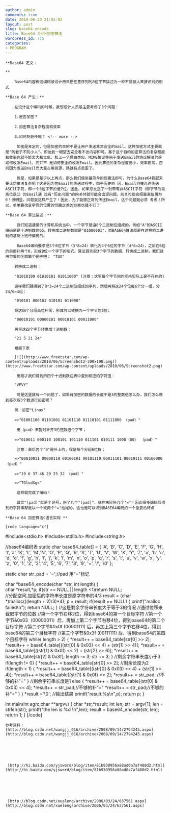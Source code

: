 ```yaml
---
author: admin
comments: true
date: 2010-06-20 21:02:02
layout: post
slug: base64-encode
title: Base64 介绍+加密算法
wordpress_id: 715
categories:
- PROGRAM
---
```



	**Base64 定义：  

	**





> 
	
> 
> 
		Base64内容传送编码被设计用来把任意序列的8位字节描述为一种不易被人直接识别的形式
	
> 
> 






	**Base 64 产生：**





> 
	
> 
> 
		在设计这个编码的时候，我想设计人员最主要考虑了3个问题：
	
> 
> 
	
> 
> 
		1.是否加密？   

		2.加密算法复杂程度和效率   

		3.如何处理传输？ <!-- more -->  

		 加密是肯定的，但是加密的目的不是让用户发送非常安全的mail。这种加密方式主要就是"防君子不防小人"。即达到一眼望去完全看不出内容即可。基于这个目的加密算法的复杂程度和效率也就不能太大和太低。和上一个理由类似，MIME协议等用于发送Email的协议解决的是如何收发Email，而并不 是如何安全的收发Email。因此算法的复杂程度要小，效率要高，否则因为发送Email而大量占用资源，路就有点走歪了。   

		 但是，如果是基于以上两点，那么我们使用最简单的恺撒法即可，为什么Base64看起来要比恺撒法复杂呢？这是因为在Email的传送过程中，由于历史原 因，Email只被允许传送ASCII字符，即一个8位字节的低7位。因此，如果您发送了一封带有非ASCII字符（即字节的最高位是1）的Email通 过有"历史问题"的网关时就可能会出现问题。网关可能会把最高位置为0！很明显，问题就这样产生了！因此，为了能够正常的传送Email，这个问题就必须 考虑！所以，单单靠改变字母的位置的恺撒之类的方案也就不行了
	
> 
> 






	**Base 64 算法描述：**





> 
	
> 
> 
		 我们知道通常的计算机系统当中，一个字节是由8个二进制位组成的，例如"A"的ASCII编码值是十进制数的65，转换成二进制数就是"01000001"，而BASE64算法就是在这样的二进制的基础上进行编码的。  

		
	
> 
> 
	
> 
> 
		 Base64编码要求把3个8位字节（3*8=24）转化为4个6位的字节（4*6=24），之后在6位的前面补两个0，形成8位一个字节的形式。算法首先取3个字节的数据，转换成二进制，我们就用可爱的企鹅举个例子吧： "TUX"
	
> 
> 
	
> 
> 
		转换成二进制：
	
> 
> 
	
> 
> 
		"01010100 01010101 01011000" (注意：这里每个字节间的空格实际上是不存在的)  

		这样我们就得到了8*3=24个二进制位组成的序列，然后再将这24个位每6个分一组，分24/6=4组：  

		"010101 000101 010101 011000"  

		将这四个分组高位补零，形成可以转换为一个字节的8位:  

		"00010101 00000101 00010101 00011000"  

		再将这四个字节转换成十进制数：  

		"21 5 21 24"
	
> 
> 
	
> 
> 
		根据下表
	
> 
> 
	
> 
> 
		[![](http://www.freetstar.com/wp-content/uploads/2010/06/Screenshot2-300x198.png)](http://www.freetstar.com/wp-content/uploads/2010/06/Screenshot2.png) 
	
> 
> 
	
> 
> 
		 用刚才我们得到的四个十进制数在表中查到相应的字符值：  

		"VFVY"
	
> 
> 
	
> 
> 
		 可是这里就有一个问题了，如果待加密的数据的长度不是3的整数倍怎么办，我们怎么做到每次取3个数进行加密呢？
	
> 
> 
	
> 
> 
		例：加密"Linux"  

		=>"01001100 01101001 01101110 01110101 01111000 （pad）"  

		 用（pad）来暂时补齐3的整数倍个字节；  

		=>"010011 000110 100101 101110 011101 010111 1000（00） （pad）"  

		 注意：最后两个"0"是补上的，保证每个分组6位数；  

		=>"00010011 00000110 00100101 00101110 00011101 00010111 00100000 （pad）"  

		=>"19 6 37 46 29 23 32 （pad）"  

		=>"TGludXg="  

		 这样就完成了编码！  

		 其实"(pad)"就是个记号，用了几个"(pad)"，就在末尾补几个"="！因此很多编码后得到的字符串都是以一个或两个"="结尾的，这也是可以识别BASE64编码的一个重要的特点
	
> 
> 






	**Base 64 加密算法C语言实现 **  

	[code language="c"]
 #include<stdio.h>
#include<stdlib.h>
#include<string.h>

//base64编码表
static char base64_table[] = {
	'A', 'B', 'C', 'D', 'E', 'F', 'G', 'H', 'I', 'J', 'K',
	'L', 'M','N', 'O', 'P', 'Q', 'R', 'S', 'T', 'U', 'V',
	'W', 'X', 'Y', 'Z', 'a', 'b', 'c', 'd', 'e', 'f', 'g',
	'h', 'i', 'j', 'k', 'l', 'm', 'n', 'o', 'p', 'q', 'r',
	's', 't', 'u', 'v', 'w', 'x', 'y', 'z', '0', '1', '2',
	'3', '4', '5', '6', '7', '8', '9', '+', '/', '\0'
};

static char str_pad = '=';//pad 用“=”标记

char *base64_encode(char *str, int length)
{  
        char *result,*p;
	if(str == NULL || length <1)return NULL;          
	//分配空间,加密后的字符串长度是原字符串的4/3
	result = (char *)malloc(((length + 2)/3)*4);
	p = result;
	if(result == NULL)
	{
	printf("malloc failed\n");
	return NULL;
	}
	//这是剩余字符串长度大于等于3的情况
	//通过位移来截取字节的位数
	//第一个字节右移2位，得到base64的第一个目标字符
	//第一个字节&0x03（00000011）后，再加上第二个字节右移4位，得到base64的第二个目标字符
	//第二个字节&0x0f (00001111) 后，再加上第三个字节右移4位，得到base64的第三个目标字符
	//第三个字节&0x3f (00111111) 后，得到base64的第四个目标字符
	while( length > 2)
	{
	*result++ = base64_table[str[0] >> 2];
	*result++ = base64_table[((str[0] & 0x03) << 4) + (str[1] >> 4)];
	*result++ = base64_table[((str[1] & 0x0f) << 2) + (str[2] >> 6)];
	*result++ = base64_table[str[2] & 0x3f];
	length -= 3;
	str += 3;
	}
	//剩余字符串长度小于3
	if(length != 0)
	{
	*result++ = base64_table[str[0] >> 2];
	//剩余长度为2
		if(length > 1)
		{
		*result++ = base64_table[((str[0] & 0x03) << 4) + (str[1] >> 4)];
		*result++ = base64_table[(str[1] & 0x0f) << 2];
		*result++ = str_pad; //不够的补"="
		}
		//剩余字符串长度是1
		else
		{
		*result++ = base64_table[(str[0] & 0x03) << 4];
		*result++ = str_pad;//不够的补"="
		*result++ = str_pad;//不够的补"="
		}
	}
	*result ='\0';
	//输出结果
	printf("result:%s\n",p);
	return p;
}

int main(int agrc,char **argvv)
{
	char *str,*result;
	int len;
	str = argv[1];
	len  = strlen(str);
	printf("the len is %d \n",len);
	result = base64_encode(str, len);
	return 1;
}
	[/code]






	参考资料：[http://blog.csdn.net/wangjj_016/archive/2008/09/14/2794245.aspx](http://blog.csdn.net/wangjj_016/archive/2008/09/14/2794245.aspx)






	 [http://hi.baidu.com/yjsword/blog/item/81b930956a88ad0a7af480d2.html](http://hi.baidu.com/yjsword/blog/item/81b930956a88ad0a7af480d2.html)






	 [http://blog.csdn.net/xueleng/archive/2006/03/24/637561.aspx](http://blog.csdn.net/xueleng/archive/2006/03/24/637561.aspx)




